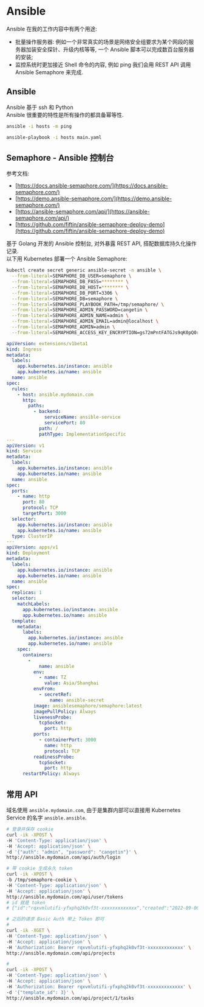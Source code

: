 <a name="JPshA"></a>
# Ansible
Ansible 在我的工作内容中有两个用途:

- 批量操作服务器: 例如一个非常真实的场景是网络安全组要求为某个网段的服务器加装安全探针、升级内核等等, 一个 Ansible 脚本可以完成数百台服务器的安装;
- 监控系统时更加接近 Shell 命令的内容, 例如 ping 我们会用 REST API 调用 Ansible Semaphore 来完成.
<a name="McX3m"></a>
## Ansible
Ansible 基于 ssh 和 Python<br />Ansible 很重要的特性是所有操作的都具备幂等性.

```bash
ansible -i hosts -m ping

ansible-playbook -i hosts main.yaml
```

<a name="LsvN0"></a>
## Semaphore - Ansible 控制台
参考文档:

- [https://docs.ansible-semaphore.com/](https://docs.ansible-semaphore.com/)
- [https://demo.ansible-semaphore.com/](https://demo.ansible-semaphore.com/)
- [https://ansible-semaphore.com/api/](https://ansible-semaphore.com/api/)
- [https://github.com/fiftin/ansible-semaphore-deploy-demo](https://github.com/fiftin/ansible-semaphore-deploy-demo)

基于 Golang 开发的 Ansible 控制台, 对外暴露 REST API, 搭配数据库持久化操作记录.<br />以下用 Kubernetes 部署一个 Ansible Semaphore:
```bash
kubectl create secret generic ansible-secret -n ansible \
  --from-literal=SEMAPHORE_DB_USER=semaphore \
  --from-literal=SEMAPHORE_DB_PASS=******** \
  --from-literal=SEMAPHORE_DB_HOST=******** \
  --from-literal=SEMAPHORE_DB_PORT=3306 \
  --from-literal=SEMAPHORE_DB=semaphore \
  --from-literal=SEMAPHORE_PLAYBOOK_PATH=/tmp/semaphore/ \
  --from-literal=SEMAPHORE_ADMIN_PASSWORD=cangetin \
  --from-literal=SEMAPHORE_ADMIN_NAME=admin \
  --from-literal=SEMAPHORE_ADMIN_EMAIL=admin@localhost \
  --from-literal=SEMAPHORE_ADMIN=admin \
  --from-literal=SEMAPHORE_ACCESS_KEY_ENCRYPTION=gs72mPntFATGJs9qK0pQ0rKtfidlexiMjYCH9gWKhTU=
```

```yaml
apiVersion: extensions/v1beta1
kind: Ingress
metadata:
  labels:
    app.kubernetes.io/instance: ansible
    app.kubernetes.io/name: ansible
  name: ansible
spec:
  rules:
    - host: ansible.mydomain.com
      http:
        paths:
          - backend:
              serviceName: ansible-service
              servicePort: 80
            path: /
            pathType: ImplementationSpecific
---
apiVersion: v1
kind: Service
metadata:
  labels:
    app.kubernetes.io/instance: ansible
    app.kubernetes.io/name: ansible
  name: ansible
spec:
  ports:
    - name: http
      port: 80
      protocol: TCP
      targetPort: 3000
  selector:
    app.kubernetes.io/instance: ansible
    app.kubernetes.io/name: ansible
  type: ClusterIP
---
apiVersion: apps/v1
kind: Deployment
metadata:
  labels:
    app.kubernetes.io/instance: ansible
    app.kubernetes.io/name: ansible
  name: ansible
spec:
  replicas: 1
  selector:
    matchLabels:
      app.kubernetes.io/instance: ansible
      app.kubernetes.io/name: ansible
  template:
    metadata:
      labels:
        app.kubernetes.io/instance: ansible
        app.kubernetes.io/name: ansible
    spec:
      containers:
        -
        	name: ansible
          env:
            - name: TZ
              value: Asia/Shanghai
          envFrom:
            - secretRef:
                name: ansible-secret
          image: ansiblesemaphore/semaphore:latest
          imagePullPolicy: Always
          livenessProbe:
            tcpSocket:
              port: http
          ports:
            - containerPort: 3000
              name: http
              protocol: TCP
          readinessProbe:
            tcpSocket:
              port: http
      restartPolicy: Always
```
<a name="rLeea"></a>
## 常用 API
域名使用 `ansible.mydomain.com`, 由于是集群内部可以直接用 Kubernetes Service 的名字 `ansible.ansible`.
```bash
# 登录并保存 cookie
curl -ik -XPOST \
-H 'Content-Type: application/json' \
-H 'Accept: application/json' \
-d '{"auth": "admin", "password": "cangetin"}' \
http://ansible.mydomain.com/api/auth/login

# 带 cookie 生成永久 token
curl -ik -XPOST \
-b /tmp/semaphore-cookie \
-H 'Content-Type: application/json' \
-H 'Accept: application/json' \
http://ansible.mydomain.com/api/user/tokens
# id 就是 token
# {"id":"rqxvmlutifi-yfxphq2k0vf3t-xxxxxxxxxxxxx","created":"2022-09-06T08:10:11Z","expired":false,"user_id":1}

# 之后的请求 Basic Auth 带上 Token 即可
# 
curl -ik -XGET \
-H 'Content-Type: application/json' \
-H 'Accept: application/json' \
-H 'Authorization: Bearer rqxvmlutifi-yfxphq2k0vf3t-xxxxxxxxxxxxx' \
http://ansible.mydomain.com/api/projects

# 
curl -ik -XPOST \
-H 'Content-Type: application/json' \
-H 'Accept: application/json' \
-H 'Authorization: Bearer rqxvmlutifi-yfxphq2k0vf3t-xxxxxxxxxxxxx' \
-d '{"template_id": 3}' \
http://ansible.mydomain.com/api/project/1/tasks
```
